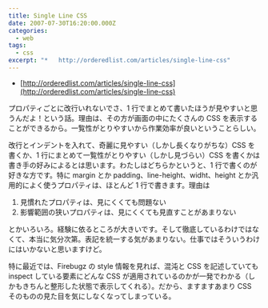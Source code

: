 ```yaml
---
title: Single Line CSS
date: 2007-07-30T16:20:00.000Z
categories:
  - web
tags:
  - css
excerpt: "*   http://orderedlist.com/articles/single-line-css"
---
```


- [http://orderedlist.com/articles/single-line-css](http://orderedlist.com/articles/single-line-css)

プロパティごとに改行いれないでさ、1 行でまとめて書いたほうが見やすいと思うんだよ！という話。理由は、その方が画面の中にたくさんの CSS を表示することができるから。一覧性がとりやすいから作業効率が良いということらしい。

改行とインデントを入れて、奇麗に見やすい（しかし長くなりがちな）CSS を書くか、1 行にまとめて一覧性がとりやすい（しかし見づらい）CSS を書くかは書き手の好みによるとは思います。わたしはどちらかというと、1 行で書くのが好きな方です。特に margin とか padding、line-height、widht、height とか汎用的によく使うプロパティは、ほとんど 1 行で書きます。理由は

1.  見慣れたプロパティは、見にくくても問題ない
2.  影響範囲の狭いプロパティは、見にくくても見直すことがあまりない

とかいろいろ。経験に依るところが大きいです。そして徹底しているわけではなくて、本当に気分次第。表記を統一する気があまりない。仕事ではそういうわけにはいかないと思いますけど。

特に最近では、Firebugz の style 情報を見れば、混沌と CSS を記述していても inspect している要素にどんな CSS が適用されているのかが一発でわかる（しかもきちんと整形した状態で表示してくれる）。だから、ますますあまり CSS そのものの見た目を気にしなくなってしまっている。
